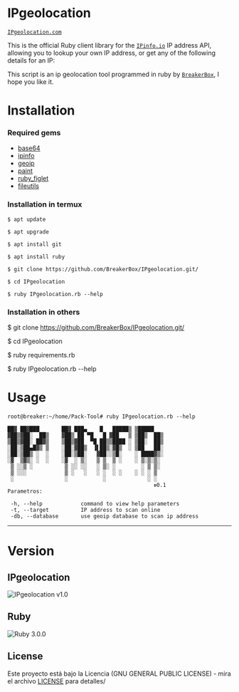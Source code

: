 # IPgeolocation
[`IPgeolocation.com`](https://github.com/BreakerBox/IPgeolocation.git)

This is the official Ruby client library for the [`IPinfo.io`](https://ipinfo.io) IP address API, allowing you to lookup your own IP address, or get any of the following details for an IP:

This script is an ip geolocation tool programmed in ruby ​​by [`BreakerBox`](https://github.com/BreakerBox), I hope you like it.
# Installation

### Required gems
 - [base64](https://github.com/ruby/base64)
 - [ipinfo](https://github.com/ipinfo/ruby)
 - [geoip](https://github.com/cjheath/geoip)
 - [paint](https://github.com/janlelis/paint)
 - [ruby_figlet](https://github.com/Demonstrandum/RubyFiglet)
 - [fileutils](https://gist.github.com/jensendarren/e78b464a5b21e58faa29)

### Installation in termux
```
$ apt update
```
```
$ apt upgrade
```
```
$ apt install git
```
```
$ apt install ruby
```
```
$ git clone https://github.com/BreakerBox/IPgeolocation.git/
```
```
$ cd IPgeolocation
```
```
$ ruby IPgeolocation.rb --help
```
### Installation in others

$ git clone https://github.com/BreakerBox/IPgeolocation.git/

$ cd IPgeolocation

$ ruby requirements.rb

$ ruby IPgeolocation.rb --help

# Usage

    root@breaker:~/home/Pack-Tool# ruby IPgeolocation.rb --help

    ██▓ ██▓███       ██▓ ███▄    █   █████▒ ▒█████
    ▓██▒▓██░  ██▒    ▓██▒ ██ ▀█   █ ▓██   ▒ ▒██▒  ██▒
    ▒██▒▓██░ ██▓▒    ▒██▒▓██  ▀█ ██▒▒████ ░ ▒██░  ██▒
    ░██░▒██▄█▓▒ ▒    ░██░▓██▒  ▐▌██▒░▓█▒  ░ ▒██   ██░
    ░██░▒██▒ ░  ░    ░██░▒██░   ▓██░░▒█░    ░ ████▓▒░
    ░▓  ▒▓▒░ ░  ░    ░▓  ░ ▒░   ▒ ▒  ▒ ░    ░ ▒░▒░▒░
     ▒ ░░▒ ░          ▒ ░░ ░░   ░ ▒░ ░        ░ ▒ ▒░
     ▒ ░░░            ▒ ░   ░   ░ ░  ░ ░    ░ ░ ░ ▒
     ░                ░           ░             ░ ░
                                                  𝖛0.1
    Parametros:

     -h, --help            command to view help parameters
     -t, --target          IP address to scan online
     -db, --database       use geoip database to scan ip address
---
# Version
## IPgeolocation

![IPgeolocation v1.0](https://img.shields.io/badge/IPgeolocation-%F0%9D%96%9B0.1-blue)

## Ruby

![Ruby 3.0.0](https://img.shields.io/badge/Ruby-3.0.0-blue)

## License

Este proyecto está bajo la Licencia (GNU GENERAL PUBLIC LICENSE) - mira el archivo [LICENSE](LICENSE) para detalles/
